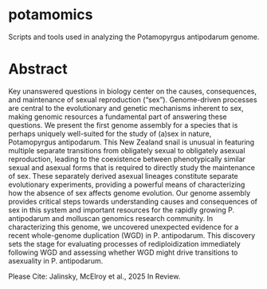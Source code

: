# potamomics
Scripts and tools used in analyzing the Potamopyrgus antipodarum genome.

# Abstract
Key unanswered questions in biology center on the causes, consequences, and maintenance of sexual reproduction (“sex”). Genome-driven processes are central to the evolutionary and genetic mechanisms inherent to sex, making genomic resources a fundamental part of answering these questions. We present the first genome assembly for a species that is perhaps uniquely well-suited for the study of (a)sex in nature, Potamopyrgus antipodarum. This New Zealand snail is unusual in featuring multiple separate transitions from obligately sexual to obligately asexual reproduction, leading to the coexistence between phenotypically similar sexual and asexual forms that is required to directly study the maintenance of sex. These separately derived asexual lineages constitute separate evolutionary experiments, providing a powerful means of characterizing how the absence of sex affects genome evolution. Our genome assembly provides critical steps towards understanding causes and consequences of sex in this system and important resources for the rapidly growing P. antipodarum and molluscan genomics research community. In characterizing this genome, we uncovered unexpected evidence for a recent whole-genome duplication (WGD) in P. antipodarum. This discovery sets the stage for evaluating processes of rediploidization immediately following WGD and assessing whether WGD might drive transitions to asexuality in P. antipodarum.

Please Cite: Jalinsky, McElroy et al., 2025 In Review.
